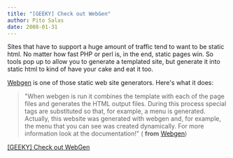 ```yaml
---
title: "[GEEKY] Check out WebGen"
author: Pito Salas
date: 2008-01-31
---
```




Sites that have to support a huge amount of traffic tend to want to be static
html. No matter how fast PHP or perl is, in the end, static pages win. So
tools pop up to allow you to generate a templated site, but generate it into
static html to kind of have your cake and eat it too.

[Webgen](<http://webgen.rubyforge.org/index.html>) is one of those static web
site generators. Here's what it does:

> "When webgen is run it combines the template with each of the page files and
> generates the HTML output files. During this process special tags are
> substituted so that, for example, a menu is generated. Actually, this
> website was generated with webgen and, for example, the menu that you can
> see was created dynamically. For more information look at the
> documentation!" ( **from** [Webgen](<http://webgen.rubyforge.org/index.html>
> "software opensource cool"))


[[GEEKY] Check out WebGen](None)
